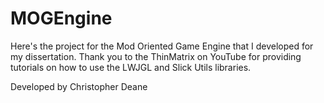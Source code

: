# MOGEngine
Here's the project for the Mod Oriented Game Engine that I developed for my dissertation. Thank you to the ThinMatrix on YouTube for providing tutorials on how to use the LWJGL and Slick Utils libraries. 

Developed by Christopher Deane
